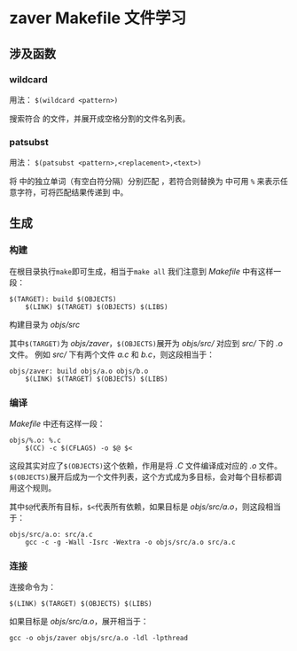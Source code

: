 # zaver Makefile 文件学习
## 涉及函数
### wildcard
用法： `$(wildcard <pattern>)`

搜索符合 _<pattern>_ 的文件，并展开成空格分割的文件名列表。

### patsubst
用法： `$(patsubst <pattern>,<replacement>,<text>)`

将 _<text>_ 中的独立单词（有空白符分隔）分别匹配 _<pattern>_，若符合则替换为 _<replacement>_ _<pattern>_ 中可用 `%` 来表示任意字符，可将匹配结果传递到 _<replacement>_ 中。

## 生成
### 构建
在根目录执行`make`即可生成，相当于`make all` 我们注意到 _Makefile_ 中有这样一段：

```text
$(TARGET): build $(OBJECTS)
    $(LINK) $(TARGET) $(OBJECTS) $(LIBS)
```

构建目录为 _objs/src_

其中`$(TARGET)`为 _objs/zaver_，`$(OBJECTS)`展开为 _objs/src/_ 对应到 _src/_ 下的 _.o_ 文件。 例如 _src/_ 下有两个文件 _a.c_ 和 _b.c_，则这段相当于：

```text
objs/zaver: build objs/a.o objs/b.o
    $(LINK) $(TARGET) $(OBJECTS) $(LIBS)
```

### 编译
_Makefile_ 中还有这样一段：

```text
objs/%.o: %.c
    $(CC) -c $(CFLAGS) -o $@ $<
```

这段其实对应了`$(OBJECTS)`这个依赖，作用是将 _.C_ 文件编译成对应的 _.o_ 文件。 `$(OBJECTS)`展开后成为一个文件列表，这个方式成为多目标，会对每个目标都调用这个规则。

其中`$@`代表所有目标，`$<`代表所有依赖，如果目标是 _objs/src/a.o_，则这段相当于：

```text
objs/src/a.o: src/a.c
    gcc -c -g -Wall -Isrc -Wextra -o objs/src/a.o src/a.c
```

### 连接
连接命令为：

```text
$(LINK) $(TARGET) $(OBJECTS) $(LIBS)
```

如果目标是 _objs/src/a.o_，展开相当于：

```text
gcc -o objs/zaver objs/src/a.o -ldl -lpthread
```
